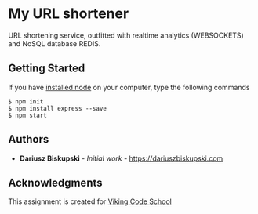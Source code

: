 # My URL shortener
URL shortening service, outfitted with realtime analytics (WEBSOCKETS) and NoSQL database REDIS.

## Getting Started

If you have [installed node](https://nodejs.org/en/download/) on your computer, type the following commands

```
$ npm init
$ npm install express --save
$ npm start
```


## Authors

* **Dariusz Biskupski** - *Initial work* - https://dariuszbiskupski.com


## Acknowledgments

This assignment is created for [Viking Code School](https://www.vikingcodeschool.com/)
